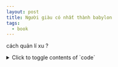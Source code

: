 ```yaml
---
layout: post
title: Người giàu có nhất thành babylon
tags:
  - book
---
```


cách quản lí xu ? 


<details markdown="1">
<summary>Click to toggle contents of `code`</summary>
- test lên web
</details>
